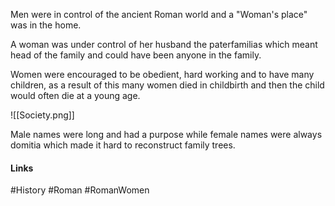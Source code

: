 
Men were in control of the ancient Roman world and a "Woman's place" was in the home.

A woman was under control of her husband the paterfamilias which meant head of the family and could have been anyone in the family.

Women were encouraged to be obedient, hard working and to have many children, as a result of this many women died in childbirth and then the child would often die at a young age.

![[Society.png]]

Male names were long and had a purpose while female names were always domitia which made it hard to reconstruct family trees.

#### Links
#History #Roman #RomanWomen